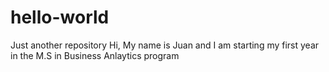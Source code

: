 # hello-world
Just another repository
Hi,
My name is Juan and I am starting my first year in the M.S in Business Anlaytics program
